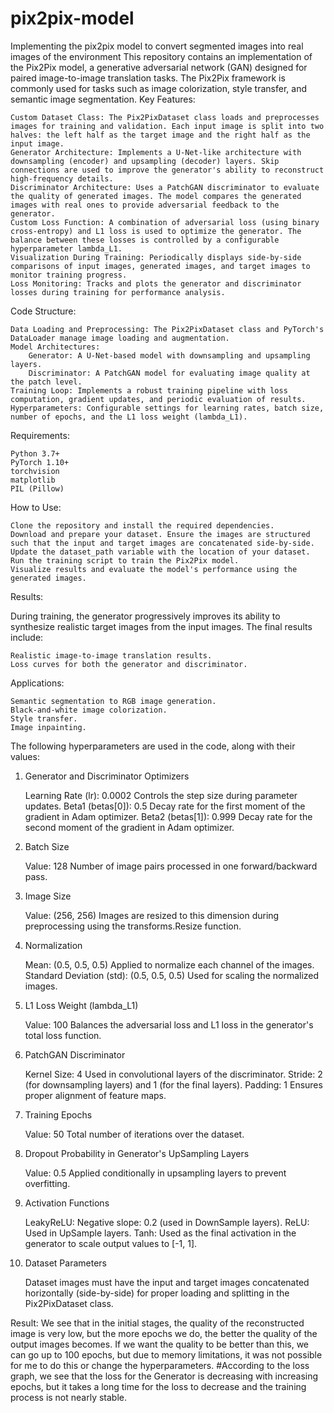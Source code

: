 # pix2pix-model
Implementing the pix2pix model to convert segmented images into real images of the environment
This repository contains an implementation of the Pix2Pix model, a generative adversarial network (GAN) designed for paired image-to-image translation tasks. The Pix2Pix framework is commonly used for tasks such as image colorization, style transfer, and semantic image segmentation.
Key Features:

    Custom Dataset Class: The Pix2PixDataset class loads and preprocesses images for training and validation. Each input image is split into two halves: the left half as the target image and the right half as the input image.
    Generator Architecture: Implements a U-Net-like architecture with downsampling (encoder) and upsampling (decoder) layers. Skip connections are used to improve the generator's ability to reconstruct high-frequency details.
    Discriminator Architecture: Uses a PatchGAN discriminator to evaluate the quality of generated images. The model compares the generated images with real ones to provide adversarial feedback to the generator.
    Custom Loss Function: A combination of adversarial loss (using binary cross-entropy) and L1 loss is used to optimize the generator. The balance between these losses is controlled by a configurable hyperparameter lambda_L1.
    Visualization During Training: Periodically displays side-by-side comparisons of input images, generated images, and target images to monitor training progress.
    Loss Monitoring: Tracks and plots the generator and discriminator losses during training for performance analysis.

Code Structure:

    Data Loading and Preprocessing: The Pix2PixDataset class and PyTorch's DataLoader manage image loading and augmentation.
    Model Architectures:
        Generator: A U-Net-based model with downsampling and upsampling layers.
        Discriminator: A PatchGAN model for evaluating image quality at the patch level.
    Training Loop: Implements a robust training pipeline with loss computation, gradient updates, and periodic evaluation of results.
    Hyperparameters: Configurable settings for learning rates, batch size, number of epochs, and the L1 loss weight (lambda_L1).

Requirements:

    Python 3.7+
    PyTorch 1.10+
    torchvision
    matplotlib
    PIL (Pillow)

How to Use:

    Clone the repository and install the required dependencies.
    Download and prepare your dataset. Ensure the images are structured such that the input and target images are concatenated side-by-side.
    Update the dataset_path variable with the location of your dataset.
    Run the training script to train the Pix2Pix model.
    Visualize results and evaluate the model's performance using the generated images.

Results:

During training, the generator progressively improves its ability to synthesize realistic target images from the input images. The final results include:

    Realistic image-to-image translation results.
    Loss curves for both the generator and discriminator.

Applications:

    Semantic segmentation to RGB image generation.
    Black-and-white image colorization.
    Style transfer.
    Image inpainting.


The following hyperparameters are used in the code, along with their values:
1. Generator and Discriminator Optimizers

    Learning Rate (lr): 0.0002
        Controls the step size during parameter updates.
    Beta1 (betas[0]): 0.5
        Decay rate for the first moment of the gradient in Adam optimizer.
    Beta2 (betas[1]): 0.999
        Decay rate for the second moment of the gradient in Adam optimizer.

2. Batch Size

    Value: 128
        Number of image pairs processed in one forward/backward pass.

3. Image Size

    Value: (256, 256)
        Images are resized to this dimension during preprocessing using the transforms.Resize function.

4. Normalization

    Mean: (0.5, 0.5, 0.5)
        Applied to normalize each channel of the images.
    Standard Deviation (std): (0.5, 0.5, 0.5)
        Used for scaling the normalized images.

5. L1 Loss Weight (lambda_L1)

    Value: 100
        Balances the adversarial loss and L1 loss in the generator's total loss function.

6. PatchGAN Discriminator

    Kernel Size: 4
        Used in convolutional layers of the discriminator.
    Stride: 2 (for downsampling layers) and 1 (for the final layers).
    Padding: 1
        Ensures proper alignment of feature maps.

7. Training Epochs

    Value: 50
        Total number of iterations over the dataset.

8. Dropout Probability in Generator's UpSampling Layers

    Value: 0.5
        Applied conditionally in upsampling layers to prevent overfitting.

9. Activation Functions

    LeakyReLU:
        Negative slope: 0.2 (used in DownSample layers).
    ReLU:
        Used in UpSample layers.
    Tanh:
        Used as the final activation in the generator to scale output values to [-1, 1].

10. Dataset Parameters

    Dataset images must have the input and target images concatenated horizontally (side-by-side) for proper loading and splitting in the Pix2PixDataset class.



Result: We see that in the initial stages, the quality of the reconstructed image is very low, but the more epochs we do, the better the quality of the output images becomes. If we want the quality to be better than this, we can go up to 100 epochs, but due to memory limitations, it was not possible for me to do this or change the hyperparameters.
#According to the loss graph, we see that the loss for the Generator is decreasing with increasing epochs, but it takes a long time for the loss to decrease and the training process is not nearly stable.
